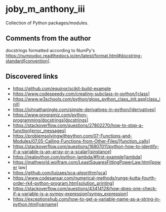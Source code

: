 # joby_m_anthony_iii
Collection of Python packages/modules.

## Comments from the author
docstrings formatted according to NumPy's https://numpydoc.readthedocs.io/en/latest/format.html#docstring-standard[convention].

## Discovered links
* https://github.com/equinor/scikit-build-example
* https://www.codespeedy.com/creating-subclass-in-python/[class]
* https://www.w3schools.com/python/gloss_python_class_init.asp[class_init]
* https://johnathaningle.com/simple-derivatives-in-python/[derivatives]
* https://www.programiz.com/python-programming/docstrings[docstrings]
* https://stackoverflow.com/questions/27802270/how-to-stop-a-function[error_messages]
* https://problemsolvingwithpython.com/07-Functions-and-Modules/07.05-Calling-Functions-from-Other-Files/[function_calls]
* https://stackoverflow.com/questions/16807011/python-how-to-identify-if-a-variable-is-an-array-or-a-scalar[isinstance]
* https://realpython.com/python-lambda/#first-example[lambda]
* https://mathworld.wolfram.com/LeastSquaresFittingPowerLaw.html[power law]
* https://github.com/luizaes/sca-algorithm[sca]
* https://www.codesansar.com/numerical-methods/runge-kutta-fourth-order-rk4-python-program.htm[solution_printing]
* https://stackoverflow.com/questions/43414128/how-does-one-check-if-a-variable-is-a-sympy-expression[sympy_expression]
* https://exceptionshub.com/how-to-get-a-variable-name-as-a-string-in-python.html[varname]